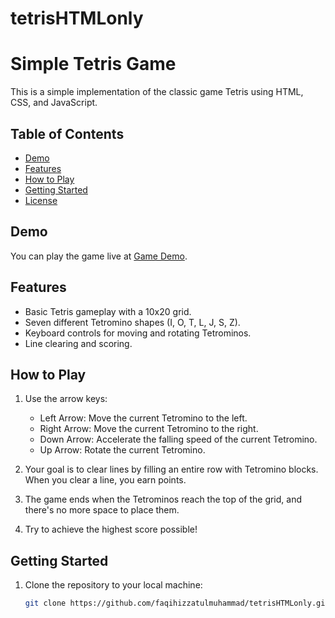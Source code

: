 # tetrisHTMLonly

# Simple Tetris Game

This is a simple implementation of the classic game Tetris using HTML, CSS, and JavaScript.

## Table of Contents
- [Demo](#demo)
- [Features](#features)
- [How to Play](#how-to-play)
- [Getting Started](#getting-started)
- [License](#license)

## Demo

You can play the game live at [Game Demo](link-to-your-game-demo).

## Features

- Basic Tetris gameplay with a 10x20 grid.
- Seven different Tetromino shapes (I, O, T, L, J, S, Z).
- Keyboard controls for moving and rotating Tetrominos.
- Line clearing and scoring.

## How to Play

1. Use the arrow keys:
   - Left Arrow: Move the current Tetromino to the left.
   - Right Arrow: Move the current Tetromino to the right.
   - Down Arrow: Accelerate the falling speed of the current Tetromino.
   - Up Arrow: Rotate the current Tetromino.

2. Your goal is to clear lines by filling an entire row with Tetromino blocks. When you clear a line, you earn points.

3. The game ends when the Tetrominos reach the top of the grid, and there's no more space to place them.

4. Try to achieve the highest score possible!

## Getting Started

1. Clone the repository to your local machine:

   ```bash
   git clone https://github.com/faqihizzatulmuhammad/tetrisHTMLonly.git
